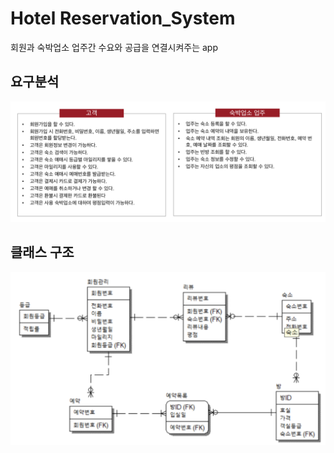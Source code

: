 # Hotel Reservation_System

회원과 숙박업소 업주간 수요와 공급을 연결시켜주는 app


## 요구분석

![image](./static/image01.png)

## 클래스 구조

![image](./static/image02.png)